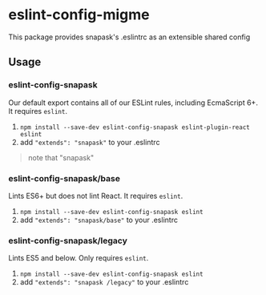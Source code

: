 # eslint-config-migme

This package provides snapask's .eslintrc as an extensible shared config

## Usage

### eslint-config-snapask

Our default export contains all of our ESLint rules, including EcmaScript 6+.
It requires `eslint`.

1. `npm install --save-dev eslint-config-snapask eslint-plugin-react eslint`
2. add `"extends": "snapask"` to your .eslintrc

> note that "snapask"

### eslint-config-snapask/base

Lints ES6+ but does not lint React.
It requires `eslint`.

1. `npm install --save-dev eslint-config-snapask eslint`
2. add `"extends": "snapask/base"` to your .eslintrc

### eslint-config-snapask/legacy

Lints ES5 and below. Only requires `eslint`.

1. `npm install --save-dev eslint-config-snapask eslint`
2. add `"extends": "snapask /legacy"` to your .eslintrc
